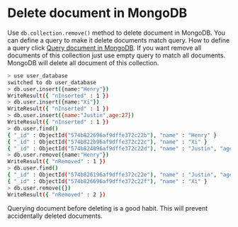 # Delete document in MongoDB
Use `db.collection.remove()` method to delete document in MongoDB. You can define a query to make it
delete documents match query. How to define a query click [Query document in MongoDB](http://www.henryxi.com/query-document-in-mongodb). 
If you want remove all documents of this collection just use empty query to match all documents. MongoDB will delete 
all document of this collection.
```bash
> use user_database
switched to db user_database
> db.user.insert({name:"Henry"})
WriteResult({ "nInserted" : 1 })
> db.user.insert({name:"Xi"})
WriteResult({ "nInserted" : 1 })
> db.user.insert({name:"Justin",age:27})
WriteResult({ "nInserted" : 1 })
> db.user.find()
{ "_id" : ObjectId("574b822696af9dffe372c22b"), "name" : "Henry" }
{ "_id" : ObjectId("574b822b96af9dffe372c22c"), "name" : "Xi" }
{ "_id" : ObjectId("574b824096af9dffe372c22d"), "name" : "Justin", "age" : 27 }
> db.user.remove({name:"Henry"})
WriteResult({ "nRemoved" : 1 })
> db.user.find()
{ "_id" : ObjectId("574b826196af9dffe372c22e"), "name" : "Justin", "age" : 27 }
{ "_id" : ObjectId("574b826696af9dffe372c22f"), "name" : "Xi" }
> db.user.remove({})
WriteResult({ "nRemoved" : 2 })
```
Querying document before deleting is a good habit. This will prevent accidentally deleted documents.